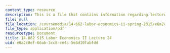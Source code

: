 ```yaml
---
content_type: resource
description: This is a file that contains information regarding lecture 24.
file: null
file_location: /coursemedia/14-662-labor-economics-ii-spring-2015/e8a2c8ef66ab3cc8ce4c5e8d10fabfdd_MIT14_662S15_lecnotes24-25.pdf
file_type: application/pdf
resourcetype: Document
title: 14.662 S15 Labor Economics II Lecture 24
uid: e8a2c8ef-66ab-3cc8-ce4c-5e8d10fabfdd
---
```

